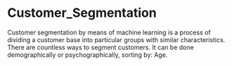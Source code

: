 # Customer_Segmentation
Customer segmentation by means of machine learning is a process of dividing a customer base into particular groups with similar characteristics. There are countless ways to segment customers. It can be done demographically or psychographically, sorting by: Age.
